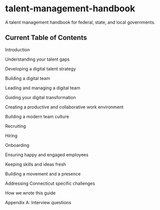 # talent-management-handbook
A talent management handbook for federal, state, and local governments. 

## Current Table of Contents

Introduction

Understanding your talent gaps

Developing a digital talent strategy

Building a digital team

Leading and managing a digital team

Guiding your digital transformation

Creating a productive and collaborative work environment

Building a modern team culture

Recruiting

Hiring

Onboarding

Ensuring happy and engaged employees

Keeping skills and ideas fresh

Building a movement and a presence

Addressing Connecticut specific challenges

How we wrote this guide

Appendix A: Interview questions

